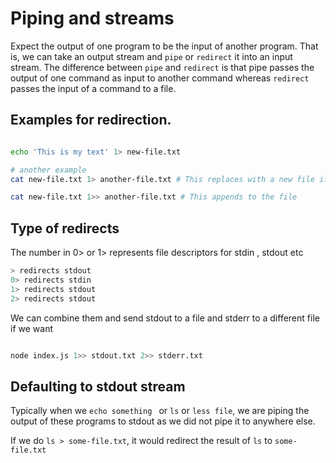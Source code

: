 # Piping and streams

Expect the output of one program to be the input of another program.
That is, we can take an output stream and `pipe` or `redirect` it into an input stream.
The difference between `pipe` and `redirect` is that pipe passes the output of one command
as input to another command whereas `redirect` passes the input of a command to a file.

## Examples for redirection.

```bash

echo 'This is my text' 1> new-file.txt

# another example
cat new-file.txt 1> another-file.txt # This replaces with a new file if one exists

cat new-file.txt 1>> another-file.txt # This appends to the file

```

## Type of redirects

The number in 0> or 1> represents file descriptors for stdin , stdout etc

```bash
> redirects stdout
0> redirects stdin
1> redirects stdout
2> redirects stdout
```

We can combine them and send stdout to a file and stderr to a different file if we want

```bash

node index.js 1>> stdout.txt 2>> stderr.txt

```

## Defaulting to stdout stream

Typically when we `echo something ` or `ls` or `less file`, we are piping the output of these
programs to stdout as we did not pipe it to anywhere else.

If we do `ls > some-file.txt`, it would redirect the result of `ls` to `some-file.txt`
